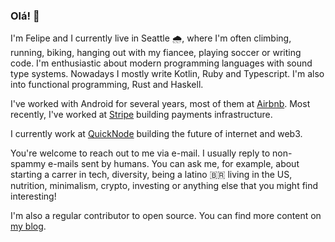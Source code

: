 ### Olá! 👋

I'm Felipe and I currently live in Seattle 🌧, where I'm often climbing, running, biking, 
hanging out with my fiancee, playing soccer or writing code. I'm enthusiastic about 
modern programming languages with sound type systems. Nowadays I mostly write Kotlin, 
Ruby and Typescript. I'm also into functional programming, Rust and Haskell.

I've worked with Android for several years, most of them at [Airbnb](https://airbnb.com).
Most recently, I've worked at [Stripe](https://stripe.com) building payments infrastructure.

I currently work at [QuickNode](https://quicknode.com) building the future of internet and web3.

You're welcome to reach out to me via e-mail. I usually reply to non-spammy e-mails sent by 
humans. You can ask me, for example, about starting a carrer in tech, diversity, being a 
latino 🇧🇷 living in the US, nutrition, minimalism, crypto, investing or anything else that 
you might find interesting!

I'm also a regular contributor to open source. You can find more content on [my blog](https://felipecsl.com).

